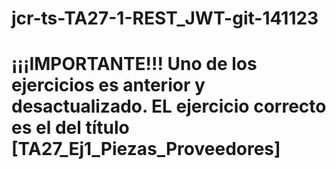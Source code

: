 # jcr-ts-TA27-1-REST_JWT-git-141123

# ¡¡¡IMPORTANTE!!! Uno de los ejercicios es anterior y desactualizado. EL ejercicio correcto es el del título [TA27_Ej1_Piezas_Proveedores]
